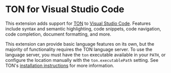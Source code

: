 # TON for Visual Studio Code

This extension adds support for [TON](https://docs.vezel.dev/ton) to
[Visual Studio Code](https://code.visualstudio.com). Features include syntax and
semantic highlighting, code snippets, code navigation, code completion, document
formatting, and more.

This extension can provide basic language features on its own, but the majority
of functionality requires the TON language server. To use the language server,
you must have the `ton` executable available in your `PATH`, or configure the
location manually with the `ton.executablePath` setting. See TON's
[installation instructions](https://docs.vezel.dev/TON/installation) for more
information.
